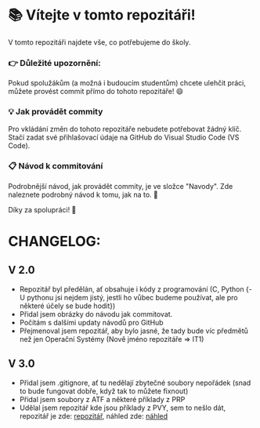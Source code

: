 # 📚 Vítejte v tomto repozitáři!

V tomto repozitáři najdete vše, co potřebujeme do školy.

### 👉 **Důležité upozornění:**

Pokud spolužákům (a možná i budoucím studentům) chcete ulehčit práci, můžete provést commit přímo do tohoto repozitáře! 😄

### 💡 Jak provádět commity

Pro vkládání změn do tohoto repozitáře nebudete potřebovat žádný klíč. Stačí zadat své přihlašovací údaje na GitHub do Visual Studio Code (VS Code).

### 📋 Návod k commitování

Podrobnější návod, jak provádět commity, je ve složce "Navody". Zde naleznete podrobný návod k tomu, jak na to. 🚀

Díky za spolupráci! 🙌



# CHANGELOG:

## V 2.0

- Repozitář byl předělán, ať obsahuje i kódy z programování (C, Python {- U pythonu jsi nejdem jistý, jestli ho vůbec budeme používat, ale pro některé účely se bude hodit}) 
- Přidal jsem obrázky do návodu jak commitovat. 
- Počítám s dalšími updaty návodů pro GitHub
- Přejmenoval jsem repozitář, aby bylo jasné, že tady bude víc předmětů než jen Operační Systémy (Nově jméno repozitáře => IT1)

## V 3.0

- Přidal jsem .gitignore, ať tu nedělají zbytečné soubory nepořádek (snad to bude fungovat dobře, když tak to můžete fixnout)
- Přidal jsem soubory z ATF a některé příklady z PRP
- Udělal jsem repozitář kde jsou příklady z PVY, sem to nešlo dát, repozitář je zde: [repozitář](https://github.com/ferenc1234/ferenc1234.github.io), náhled zde: [náhled](https://ferenc1234.github.io)
